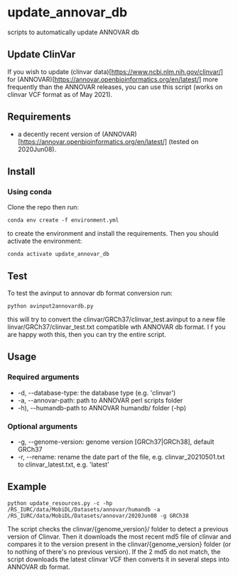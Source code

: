 # update_annovar_db
scripts to automatically update ANNOVAR db


## Update ClinVar

If you wish to update (clinvar data)[https://www.ncbi.nlm.nih.gov/clinvar/] for (ANNOVAR)[https://annovar.openbioinformatics.org/en/latest/] more frequently than the ANNOVAR releases, you can use this script (works on clinvar VCF format as of May 2021).

## Requirements

- a decently recent version of (ANNOVAR)[https://annovar.openbioinformatics.org/en/latest/] (tested on 2020Jun08).


## Install

### Using conda

Clone the repo then run:

`conda env create -f environment.yml`

to create the environment and install the requirements. Then you should activate the environment:

`conda activate update_annovar_db`

## Test


To test the avinput to annovar db format conversion run:

`python avinput2annovardb.py`

this will try to convert the clinvar/GRCh37/clinvar_test.avinput to a new file linvar/GRCh37/clinvar_test.txt compatible wth ANNOVAR db format. I f you are happy woth this, then you can try the entire script.

## Usage

### Required arguments

- -d, --database-type: the database type (e.g. 'clinvar')
- -a, --annovar-path: path to ANNOVAR perl scripts folder
- -h), --humandb-path to ANNOVAR humandb/ folder (-hp)

### Optional arguments

- -g, --genome-version: genome version [GRCh37|GRCh38], default GRCh37
- -r, --rename: rename the date part of the file, e.g. clinvar_20210501.txt to clinvar_latest.txt, e.g. 'latest'

## Example

`python update_resources.py -c -hp /RS_IURC/data/MobiDL/Datasets/annovar/humandb -a /RS_IURC/data/MobiDL/Datasets/annovar/2020Jun08 -g GRCh38`

The script checks the clinvar/{genome_version}/ folder to detect a previous version of Clinvar. Then it downloads the most recent md5 file of clinvar and compares it to the version present in the clinvar/{genome_version} folder (or to nothing of there's no previous version). If the 2 md5 do not match, the script downloads the latest clinvar VCF then converts it in several steps into ANNOVAR db format.
